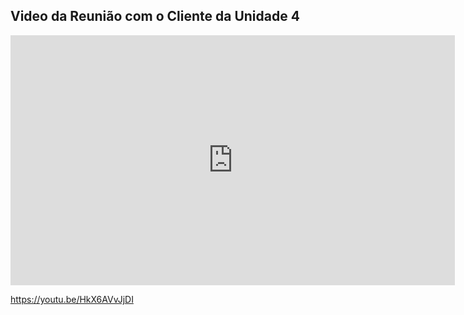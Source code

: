 ## Video da Reunião com o Cliente da Unidade 4

<iframe width="711" height="400" src="https://youtu.be/HkX6AVvJjDI" frameborder="0" allow="accelerometer; autoplay; clipboard-write; encrypted-media; gyroscope; picture-in-picture; web-share" allowfullscreen></iframe>

https://youtu.be/HkX6AVvJjDI
